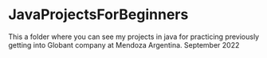 # JavaProjectsForBeginners

This a folder where you can see my projects in java for practicing previously getting into Globant company at Mendoza Argentina. 
September 2022
